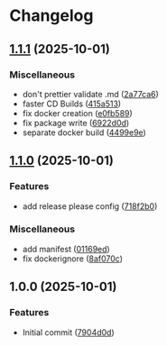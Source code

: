 # Changelog

## [1.1.1](https://github.com/iKadmium/storytime/compare/v1.1.0...v1.1.1) (2025-10-01)


### Miscellaneous

* don't prettier validate .md ([2a77ca6](https://github.com/iKadmium/storytime/commit/2a77ca6a33b5ebd7022787df08deb8199bcd687e))
* faster CD Builds ([415a513](https://github.com/iKadmium/storytime/commit/415a5139c57db55990a08e33c5b805cafd6e9e80))
* fix docker creation ([e0fb589](https://github.com/iKadmium/storytime/commit/e0fb5898dae7d30b10d5f5d0572a7fd5d617168c))
* fix package write ([6922d0d](https://github.com/iKadmium/storytime/commit/6922d0d12f66d1c19f2ff232583a385dad63f330))
* separate docker build ([4499e9e](https://github.com/iKadmium/storytime/commit/4499e9ebe136cfed11283f5b4d157f5f5ac346d7))

## [1.1.0](https://github.com/iKadmium/storytime/compare/v1.0.0...v1.1.0) (2025-10-01)


### Features

* add release please config ([718f2b0](https://github.com/iKadmium/storytime/commit/718f2b05ffea93c1028fe15660496d461b5feee8))


### Miscellaneous

* add manifest ([01169ed](https://github.com/iKadmium/storytime/commit/01169ed97a6946a615493e7355811b0a7042e308))
* fix dockerignore ([8af070c](https://github.com/iKadmium/storytime/commit/8af070c36e95fa2e20c2883bb00e35ae6f3be2aa))

## 1.0.0 (2025-10-01)


### Features

* Initial commit ([7904d0d](https://github.com/iKadmium/storytime/commit/7904d0d03c39ebd1948d2260f78f8ad1ca90ab86))
